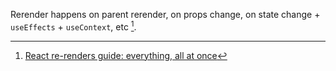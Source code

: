 Rerender happens on parent rerender, on props change, on state change + `useEffects` + `useContext`, etc [^1].

[^1]: [React re-renders guide: everything, all at once](https://www.developerway.com/posts/react-re-renders-guide)